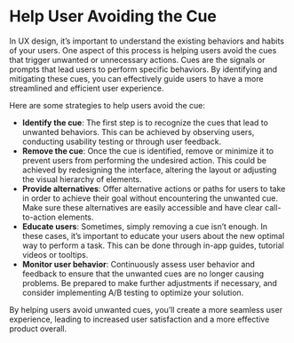 # Help User Avoiding the Cue

In UX design, it’s important to understand the existing behaviors and habits of your users. One aspect of this process is helping users avoid the cues that trigger unwanted or unnecessary actions. Cues are the signals or prompts that lead users to perform specific behaviors. By identifying and mitigating these cues, you can effectively guide users to have a more streamlined and efficient user experience.

Here are some strategies to help users avoid the cue:

- **Identify the cue**: The first step is to recognize the cues that lead to unwanted behaviors. This can be achieved by observing users, conducting usability testing or through user feedback.
- **Remove the cue**: Once the cue is identified, remove or minimize it to prevent users from performing the undesired action. This could be achieved by redesigning the interface, altering the layout or adjusting the visual hierarchy of elements.
- **Provide alternatives**: Offer alternative actions or paths for users to take in order to achieve their goal without encountering the unwanted cue. Make sure these alternatives are easily accessible and have clear call-to-action elements.
- **Educate users**: Sometimes, simply removing a cue isn’t enough. In these cases, it’s important to educate your users about the new optimal way to perform a task. This can be done through in-app guides, tutorial videos or tooltips.
- **Monitor user behavior**: Continuously assess user behavior and feedback to ensure that the unwanted cues are no longer causing problems. Be prepared to make further adjustments if necessary, and consider implementing A/B testing to optimize your solution.

By helping users avoid unwanted cues, you’ll create a more seamless user experience, leading to increased user satisfaction and a more effective product overall.
